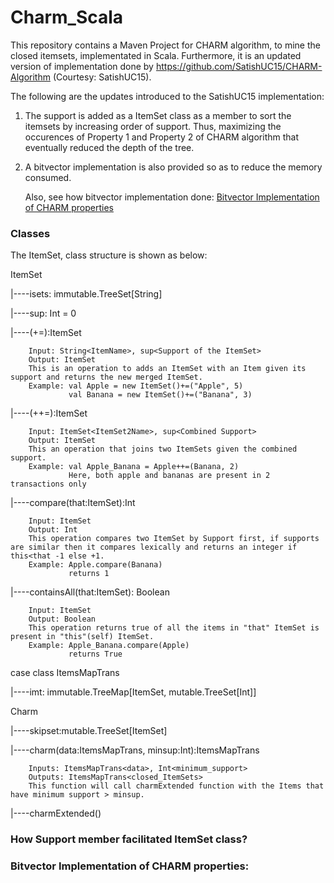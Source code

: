 # Charm_Scala

This repository contains a Maven Project for CHARM algorithm, to mine the closed itemsets, implementated in Scala. Furthermore, it is an updated version of implementation done by https://github.com/SatishUC15/CHARM-Algorithm (Courtesy: SatishUC15).

The following are the updates introduced to the SatishUC15 implementation:

1. The support is added as a ItemSet class as a member to sort the itemsets by increasing order of support. Thus, maximizing the occurences of Property 1 and Property 2 of CHARM algorithm that eventually reduced the depth of the tree.

2. A bitvector implementation is also provided so as to reduce the memory consumed. 
    
    Also, see how bitvector implementation done: [Bitvector Implementation of CHARM properties](#bitvector-implementation-of-charm-properties)

### Classes

The ItemSet,  class structure is shown as below:

ItemSet

|----isets: immutable.TreeSet[String]

|----sup: Int = 0

|----(+=):ItemSet

        Input: String<ItemName>, sup<Support of the ItemSet>
        Output: ItemSet
        This is an operation to adds an ItemSet with an Item given its support and returns the new merged ItemSet.
        Example: val Apple = new ItemSet()+=("Apple", 5)
                 val Banana = new ItemSet()+=("Banana", 3)

|----(++=):ItemSet
        
        Input: ItemSet<ItemSet2Name>, sup<Combined Support>
        Output: ItemSet
        This an operation that joins two ItemSets given the combined support.
        Example: val Apple_Banana = Apple++=(Banana, 2)
                 Here, both apple and bananas are present in 2 transactions only 

|----compare(that:ItemSet):Int
        
        Input: ItemSet
        Output: Int
        This operation compares two ItemSet by Support first, if supports are similar then it compares lexically and returns an integer if this<that -1 else +1.
        Example: Apple.compare(Banana)
                 returns 1

|----containsAll(that:ItemSet): Boolean
        
        Input: ItemSet
        Output: Boolean
        This operation returns true of all the items in "that" ItemSet is present in "this"(self) ItemSet.
        Example: Apple_Banana.compare(Apple)
                 returns True                                                                                                          


case class ItemsMapTrans

|----imt: immutable.TreeMap[ItemSet, mutable.TreeSet[Int]]


Charm 

|----skipset:mutable.TreeSet[ItemSet]

|----charm(data:ItemsMapTrans, minsup:Int):ItemsMapTrans

        Inputs: ItemsMapTrans<data>, Int<minimum_support>
        Outputs: ItemsMapTrans<closed_ItemSets>
        This function will call charmExtended function with the Items that have minimum support > minsup.
        
|----charmExtended()       


### How Support member facilitated ItemSet class?
                                                                                                                                                     
### Bitvector Implementation of CHARM properties:







